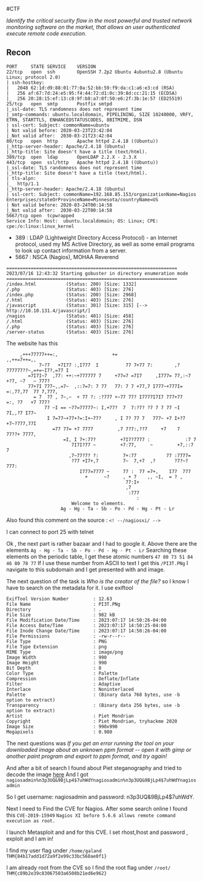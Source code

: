 #CTF 

_Identify the critical security flaw in the most powerful and trusted network monitoring software on the market, that allows an user authenticated execute remote code execution._

## Recon

```
PORT     STATE SERVICE    VERSION
22/tcp   open  ssh        OpenSSH 7.2p2 Ubuntu 4ubuntu2.8 (Ubuntu Linux; protocol 2.0)
| ssh-hostkey: 
|   2048 62:1d:d9:88:01:77:0a:52:bb:59:f9:da:c1:a6:e3:cd (RSA)
|   256 af:67:7d:24:e5:95:f4:44:72:d1:0c:39:8d:cc:21:15 (ECDSA)
|_  256 20:28:15:ef:13:c8:9f:b8:a7:0f:50:e6:2f:3b:1e:57 (ED25519)
25/tcp   open  smtp       Postfix smtpd
|_ssl-date: TLS randomness does not represent time
|_smtp-commands: ubuntu.localdomain, PIPELINING, SIZE 10240000, VRFY, ETRN, STARTTLS, ENHANCEDSTATUSCODES, 8BITMIME, DSN
| ssl-cert: Subject: commonName=ubuntu
| Not valid before: 2020-03-23T23:42:04
|_Not valid after:  2030-03-21T23:42:04
80/tcp   open  http       Apache httpd 2.4.18 ((Ubuntu))
|_http-server-header: Apache/2.4.18 (Ubuntu)
|_http-title: Site doesn't have a title (text/html).
389/tcp  open  ldap       OpenLDAP 2.2.X - 2.3.X
443/tcp  open  ssl/http   Apache httpd 2.4.18 ((Ubuntu))
|_ssl-date: TLS randomness does not represent time
|_http-title: Site doesn't have a title (text/html).
| tls-alpn: 
|_  http/1.1
|_http-server-header: Apache/2.4.18 (Ubuntu)
| ssl-cert: Subject: commonName=192.168.85.153/organizationName=Nagios Enterprises/stateOrProvinceName=Minnesota/countryName=US
| Not valid before: 2020-03-24T00:14:58
|_Not valid after:  2030-03-22T00:14:58
5667/tcp open  tcpwrapped
Service Info: Host:  ubuntu.localdomain; OS: Linux; CPE: cpe:/o:linux:linux_kernel
```

- 389 : LDAP (Lightweight Directory Access Protocol) - an Internet protocol, used my MS Active Directory, as well as some email programs to look up contact information from a server.
- 5667 : NSCA (Nagios), MOHAA Reverend


```
===============================================================
2023/07/16 12:43:32 Starting gobuster in directory enumeration mode
===============================================================
/index.html           (Status: 200) [Size: 1332]
/.php                 (Status: 403) [Size: 276]
/index.php            (Status: 200) [Size: 2968]
/.html                (Status: 403) [Size: 276]
/javascript           (Status: 301) [Size: 315] [--> http://10.10.131.4/javascript/]                                                            
/nagios               (Status: 401) [Size: 458]
/.html                (Status: 403) [Size: 276]
/.php                 (Status: 403) [Size: 276]
/server-status        (Status: 403) [Size: 276]
```

The website has this

```
     ,+++77777++=:,                    +=                      ,,++=7++=,,
		    7~?7   +7I77 :,I777  I          77 7+77 7:        ,?777777??~,=+=~I7?,=77 I
		=7I7I~7  ,77: ++:~+777777 7     +77=7 =7I7     ,I777= 77,:~7 +?7, ~7   ~ 777?
		77+7I 777~,,=7~  ,::7=7: 7 77   77: 7 7 +77,7 I777~+777I=   =:,77,77  77 7,777,
		  = 7  ?7 , 7~,~  + 77 ?: :?777 +~77 77? I7777I7I7 777+77   =:, ?7   +7 777?
		      77 ~I == ~77=77777~: I,+77?  7  7:?7? ?7 7 7 77 ~I   7I,,?7 I77~
		       I 7=77~+77+?=:I+~77?     , I 7? 77 7   777~ +7 I+?7  +7~?777,77I
		         =77 77= +7 7777         ,7 7?7:,??7     +7    7   77??+ 7777,
		             =I, I 7+:77?         +7I7?7777 :             :7 7
		                7I7I?77 ~         +7:77,     ~         +7,::7   7
		               ,7~77?7? ?:         7+:77           77 :7777=
		                ?77 +I7+,7         7~  7,+7  ,?       ?7?~?777:
		                   I777=7777 ~     77 :  77 =7+,    I77  777
		                     +      ~?     , + 7    ,, ~I,  = ? ,
		                                    77:I+
		                                    ,7
		                                     :777
		                                        :
						Welcome to elements.
					Ag - Hg - Ta - Sb - Po - Pd - Hg - Pt - Lr
```

Also found this comment on the source : `<! --/nagiosxi/ -->`


I can connect to port 25 with telnet

Ok , the next part is rather bazaar and I had to google it.
Above there are the elements
`Ag - Hg - Ta - Sb - Po - Pd - Hg - Pt - Lr`
Searching these elements on the periodic table, I get these atomic numbers
`47 80 73 51 84 46 80 78 77`
If I use these number from ASCII to text I get this
`/PI3T.PNg`
I navigate to this subdomain and I get presented with and image.

The next question of the task is _Who is the creator of the file?_ so I know I have to search on the metadata for it. I use exiftool

```
ExifTool Version Number         : 12.63
File Name                       : PI3T.PNg
Directory                       : .
File Size                       : 982 kB
File Modification Date/Time     : 2023:07:17 14:50:26-04:00
File Access Date/Time           : 2023:07:17 14:50:25-04:00
File Inode Change Date/Time     : 2023:07:17 14:50:26-04:00
File Permissions                : -rw-r--r--
File Type                       : PNG
File Type Extension             : png
MIME Type                       : image/png
Image Width                     : 990
Image Height                    : 990
Bit Depth                       : 8
Color Type                      : Palette
Compression                     : Deflate/Inflate
Filter                          : Adaptive
Interlace                       : Noninterlaced
Palette                         : (Binary data 768 bytes, use -b option to extract)
Transparency                    : (Binary data 256 bytes, use -b option to extract)
Artist                          : Piet Mondrian
Copyright                       : Piet Mondrian, tryhackme 2020
Image Size                      : 990x990
Megapixels                      : 0.980
```

The next questions was _If you get an error running the tool on your downloaded image about an unknown ppm format -- open it with gimp or another paint program and export to ppm format, and try again!_

And after a bit of search I found about Piet steganography and tried to decode the image [here](http://www.bertnase.de/npiet/npiet-execute.php)
And I got
`nagiosadmin%n3p3UQ&9BjLp4$7uhWdYnagiosadmin%n3p3UQ&9BjLp4$7uhWdYnagiosadmin`

So I get username: nagiosadmin and password: n3p3UQ&9BjLp4$7uhWdY.

Next I need to Find the CVE for Nagios. After some search online I found this `CVE-2019-15949`
`Nagios XI before 5.6.6 allows remote command execution as root.`

I launch Metasploit and and for this CVE.
I set rhost,lhost and password , exploit and I am in!

I find my user flag under `/home/galand`
`THM{84b17add1d72a9f2e99c33bc568ae0f1}`

I am already root from the CVE so I find the root flag under `/root/`
`THM{c89b2e39c83067503a6508b21ed6e962}`

